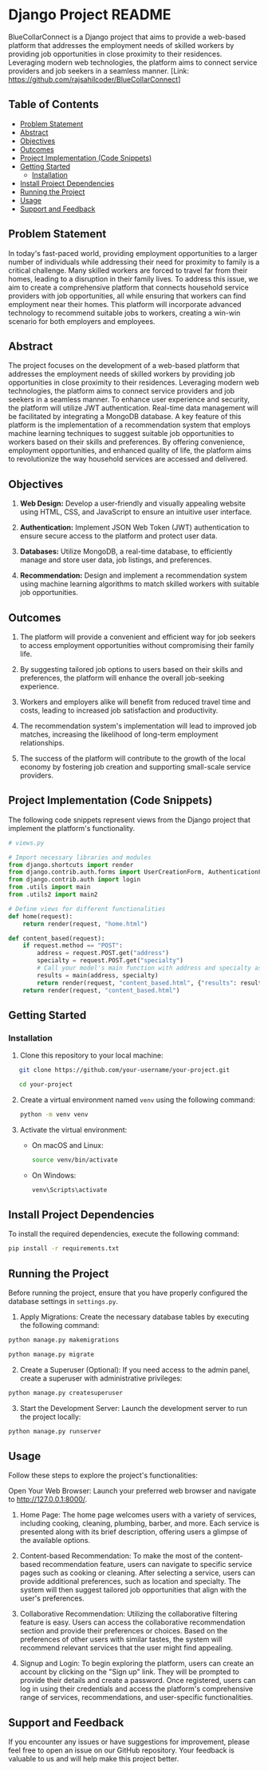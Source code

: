 # Django Project README

BlueCollarConnect is a Django project that aims to provide a web-based platform that addresses the employment needs of skilled workers by providing job opportunities in close proximity to their residences. Leveraging modern web technologies, the platform aims to connect service providers and job seekers in a seamless manner. [Link: https://github.com/rajsahilcoder/BlueCollarConnect]

## Table of Contents

- [Problem Statement](#problem-statement)
- [Abstract](#abstract)
- [Objectives](#objectives)
- [Outcomes](#outcomes)
- [Project Implementation (Code Snippets)](#project-implementation-code-snippets)
- [Getting Started](#getting-started)
  - [Installation](#installation)
- [Install Project Dependencies](#install-project-dependencies)
- [Running the Project](#running-the-project)
- [Usage](#usage)
- [Support and Feedback](#support-and-feedback)

## Problem Statement

In today's fast-paced world, providing employment opportunities to a larger number of individuals while addressing their need for proximity to family is a critical challenge. Many skilled workers are forced to travel far from their homes, leading to a disruption in their family lives. To address this issue, we aim to create a comprehensive platform that connects household service providers with job opportunities, all while ensuring that workers can find employment near their homes. This platform will incorporate advanced technology to recommend suitable jobs to workers, creating a win-win scenario for both employers and employees.

## Abstract

The project focuses on the development of a web-based platform that addresses the employment needs of skilled workers by providing job opportunities in close proximity to their residences. Leveraging modern web technologies, the platform aims to connect service providers and job seekers in a seamless manner. To enhance user experience and security, the platform will utilize JWT authentication. Real-time data management will be facilitated by integrating a MongoDB database. A key feature of this platform is the implementation of a recommendation system that employs machine learning techniques to suggest suitable job opportunities to workers based on their skills and preferences. By offering convenience, employment opportunities, and enhanced quality of life, the platform aims to revolutionize the way household services are accessed and delivered.

## Objectives

1. **Web Design:** Develop a user-friendly and visually appealing website using HTML, CSS, and JavaScript to ensure an intuitive user interface.

2. **Authentication:** Implement JSON Web Token (JWT) authentication to ensure secure access to the platform and protect user data.

3. **Databases:** Utilize MongoDB, a real-time database, to efficiently manage and store user data, job listings, and preferences.

4. **Recommendation:** Design and implement a recommendation system using machine learning algorithms to match skilled workers with suitable job opportunities.

## Outcomes

1. The platform will provide a convenient and efficient way for job seekers to access employment opportunities without compromising their family life.

2. By suggesting tailored job options to users based on their skills and preferences, the platform will enhance the overall job-seeking experience.

3. Workers and employers alike will benefit from reduced travel time and costs, leading to increased job satisfaction and productivity.

4. The recommendation system's implementation will lead to improved job matches, increasing the likelihood of long-term employment relationships.

5. The success of the platform will contribute to the growth of the local economy by fostering job creation and supporting small-scale service providers.

## Project Implementation (Code Snippets)

The following code snippets represent views from the Django project that implement the platform's functionality.

```python
# views.py

# Import necessary libraries and modules
from django.shortcuts import render
from django.contrib.auth.forms import UserCreationForm, AuthenticationForm
from django.contrib.auth import login
from .utils import main
from .utils2 import main2

# Define views for different functionalities
def home(request):
    return render(request, "home.html")

def content_based(request):
    if request.method == "POST":
        address = request.POST.get("address")
        specialty = request.POST.get("specialty")
        # Call your model's main function with address and specialty as arguments
        results = main(address, specialty)
        return render(request, "content_based.html", {"results": results})
    return render(request, "content_based.html")
```

## Getting Started

### Installation

1. Clone this repository to your local machine:

```bash
   git clone https://github.com/your-username/your-project.git
```

```bash
   cd your-project
```

2. Create a virtual environment named `venv` using the following command:

   ```bash
   python -m venv venv
   ```

3. Activate the virtual environment:
   - On macOS and Linux:
     ```bash
     source venv/bin/activate
     ```
   - On Windows:
     ```bash
     venv\Scripts\activate
     ```

## Install Project Dependencies

To install the required dependencies, execute the following command:

```bash
pip install -r requirements.txt
```

## Running the Project

Before running the project, ensure that you have properly configured the database settings in `settings.py`.

1. Apply Migrations: Create the necessary database tables by executing the following command:

```bash
python manage.py makemigrations
```

```bash
python manage.py migrate
```

2. Create a Superuser (Optional): If you need access to the admin panel, create a superuser with administrative privileges:

```bash
python manage.py createsuperuser
```

3. Start the Development Server: Launch the development server to run the project locally:

```bash
python manage.py runserver
```

## Usage

Follow these steps to explore the project's functionalities:

Open Your Web Browser: Launch your preferred web browser and navigate to http://127.0.0.1:8000/.

1. Home Page: The home page welcomes users with a variety of services, including cooking, cleaning, plumbing, barber, and more. Each service is presented along with its brief description, offering users a glimpse of the available options.

2. Content-based Recommendation: To make the most of the content-based recommendation feature, users can navigate to specific service pages such as cooking or cleaning. After selecting a service, users can provide additional preferences, such as location and specialty. The system will then suggest tailored job opportunities that align with the user's preferences.

3. Collaborative Recommendation: Utilizing the collaborative filtering feature is easy. Users can access the collaborative recommendation section and provide their preferences or choices. Based on the preferences of other users with similar tastes, the system will recommend relevant services that the user might find appealing.

4. Signup and Login: To begin exploring the platform, users can create an account by clicking on the "Sign up" link. They will be prompted to provide their details and create a password. Once registered, users can log in using their credentials and access the platform's comprehensive range of services, recommendations, and user-specific functionalities.

## Support and Feedback

If you encounter any issues or have suggestions for improvement, please feel free to open an issue on our GitHub repository. Your feedback is valuable to us and will help make this project better.

```

```
